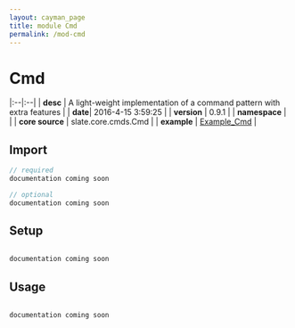 ```yaml
---
layout: cayman_page
title: module Cmd
permalink: /mod-cmd
---
```


# Cmd

|:--|:--|
| **desc** | A light-weight implementation of a command pattern with extra features | 
| **date**| 2016-4-15 3:59:25 |
| **version** | 0.9.1  |
| **namespace** |   |
| **core source** | slate.core.cmds.Cmd  |
| **example** | [Example_Cmd](https://github.com/kishorereddy/blend-server/blob/master/src/apps/scala/slate-examples/src/main/scala/slate/examples/Example_Cmd.scala) |

## Import
```scala 
// required 
documentation coming soon

// optional 
documentation coming soon

```

## Setup
```scala

documentation coming soon

```

## Usage
```scala

documentation coming soon

```

